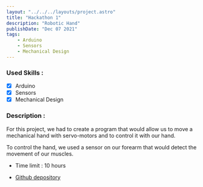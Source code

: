 ```yaml
---
layout: "../../../layouts/project.astro"
title: "Hackathon 1"
description: "Robotic Hand"
publishDate: "Dec 07 2021"
tags:
    - Arduino
    - Sensors
    - Mechanical Design
---
```


### Used Skills :

-   [x] Arduino
-   [x] Sensors
-   [x] Mechanical Design

### Description :

For this project, we had to create a program that would allow us to move a mechanical hand with servo-motors and to control it with our hand. 

To control the hand, we used a sensor on our forearm that would detect the movement of our muscles. 



- Time limit : 10 hours

- [Github depository](https://github.com/ValentinBoudigues/bloom-filter)